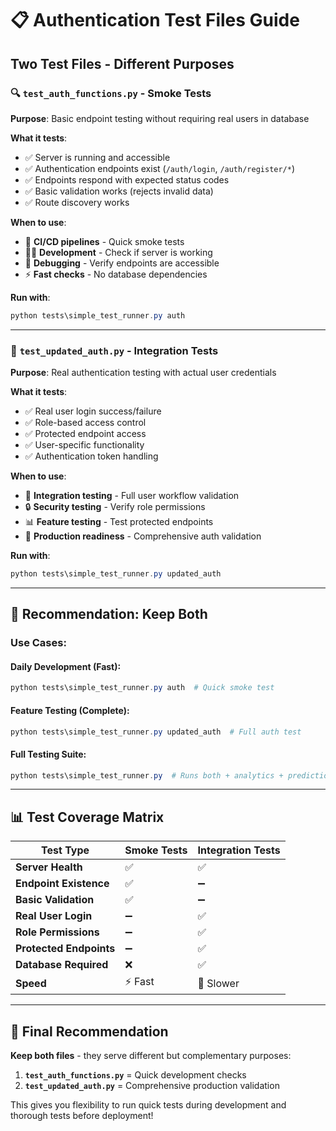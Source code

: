 # 📋 Authentication Test Files Guide

## Two Test Files - Different Purposes

### 🔍 `test_auth_functions.py` - **Smoke Tests**

**Purpose**: Basic endpoint testing without requiring real users in database

**What it tests**:

- ✅ Server is running and accessible
- ✅ Authentication endpoints exist (`/auth/login`, `/auth/register/*`)
- ✅ Endpoints respond with expected status codes
- ✅ Basic validation works (rejects invalid data)
- ✅ Route discovery works

**When to use**:

- 🚀 **CI/CD pipelines** - Quick smoke tests
- 🏃‍♂️ **Development** - Check if server is working
- 🔧 **Debugging** - Verify endpoints are accessible
- ⚡ **Fast checks** - No database dependencies

**Run with**:

```powershell
python tests\simple_test_runner.py auth
```

---

### 🔐 `test_updated_auth.py` - **Integration Tests**

**Purpose**: Real authentication testing with actual user credentials

**What it tests**:

- ✅ Real user login success/failure
- ✅ Role-based access control
- ✅ Protected endpoint access
- ✅ User-specific functionality
- ✅ Authentication token handling

**When to use**:

- 🧪 **Integration testing** - Full user workflow validation
- 🔒 **Security testing** - Verify role permissions
- 📊 **Feature testing** - Test protected endpoints
- 🎯 **Production readiness** - Comprehensive auth validation

**Run with**:

```powershell
python tests\simple_test_runner.py updated_auth
```

---

## 🎯 **Recommendation: Keep Both**

### Use Cases:

#### **Daily Development** (Fast):

```powershell
python tests\simple_test_runner.py auth  # Quick smoke test
```

#### **Feature Testing** (Complete):

```powershell
python tests\simple_test_runner.py updated_auth  # Full auth test
```

#### **Full Testing Suite**:

```powershell
python tests\simple_test_runner.py  # Runs both + analytics + predictions
```

---

## 📊 **Test Coverage Matrix**

| Test Type               | Smoke Tests | Integration Tests |
| ----------------------- | ----------- | ----------------- |
| **Server Health**       | ✅          | ✅                |
| **Endpoint Existence**  | ✅          | ➖                |
| **Basic Validation**    | ✅          | ➖                |
| **Real User Login**     | ➖          | ✅                |
| **Role Permissions**    | ➖          | ✅                |
| **Protected Endpoints** | ➖          | ✅                |
| **Database Required**   | ❌          | ✅                |
| **Speed**               | ⚡ Fast     | 🐌 Slower         |

---

## 🚀 **Final Recommendation**

**Keep both files** - they serve different but complementary purposes:

1. **`test_auth_functions.py`** = Quick development checks
2. **`test_updated_auth.py`** = Comprehensive production validation

This gives you flexibility to run quick tests during development and thorough tests before deployment!
